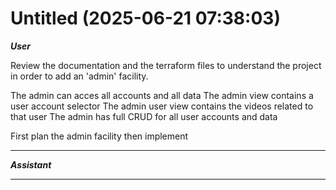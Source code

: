 <!-- Generated by SpecStory -->

# Untitled (2025-06-21 07:38:03)

_**User**_

Review the documentation and the terraform files to understand the project in order to add an 'admin' facility.

The admin can acces all accounts and all data
The admin view contains a user account selector
The admin user view contains the videos related to that user
The admin has full CRUD for all user accounts and data

First plan the admin facility then implement

---

_**Assistant**_



---

